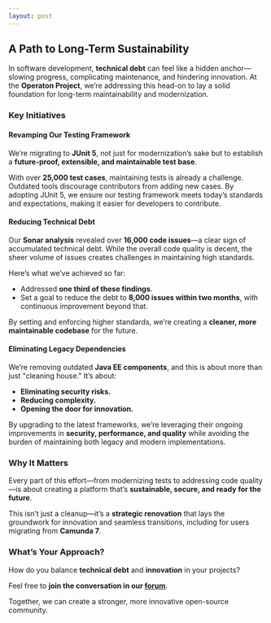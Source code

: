 ```yaml
---
layout: post
---
```

## A Path to Long-Term Sustainability

In software development, **technical debt** can feel like a hidden anchor—slowing progress, complicating maintenance, and hindering innovation. At the **Operaton Project**, we’re addressing this head-on to lay a solid foundation for long-term maintainability and modernization.

### Key Initiatives

#### Revamping Our Testing Framework

We’re migrating to **JUnit 5**, not just for modernization’s sake but to establish a **future-proof, extensible, and maintainable test base**.

With over **25,000 test cases**, maintaining tests is already a challenge. Outdated tools discourage contributors from adding new cases. By adopting JUnit 5, we ensure our testing framework meets today’s standards and expectations, making it easier for developers to contribute.

#### Reducing Technical Debt

Our **Sonar analysis** revealed over **16,000 code issues**—a clear sign of accumulated technical debt. While the overall code quality is decent, the sheer volume of issues creates challenges in maintaining high standards.

Here’s what we’ve achieved so far:
- Addressed **one third of these findings**.
- Set a goal to reduce the debt to **8,000 issues within two months**, with continuous improvement beyond that.

By setting and enforcing higher standards, we’re creating a **cleaner, more maintainable codebase** for the future.

#### Eliminating Legacy Dependencies

We’re removing outdated **Java EE components**, and this is about more than just "cleaning house." It’s about:
- **Eliminating security risks.**
- **Reducing complexity.**
- **Opening the door for innovation.**

By upgrading to the latest frameworks, we’re leveraging their ongoing improvements in **security, performance, and quality** while avoiding the burden of maintaining both legacy and modern implementations.

### Why It Matters

Every part of this effort—from modernizing tests to addressing code quality—is about creating a platform that’s **sustainable, secure, and ready for the future**.

This isn’t just a cleanup—it’s a **strategic renovation** that lays the groundwork for innovation and seamless transitions, including for users migrating from **Camunda 7**.

### What’s Your Approach?

How do you balance **technical debt** and **innovation** in your projects? 

Feel free to **join the conversation in our [forum](https://forum.operaton.org)**.

Together, we can create a stronger, more innovative open-source community.